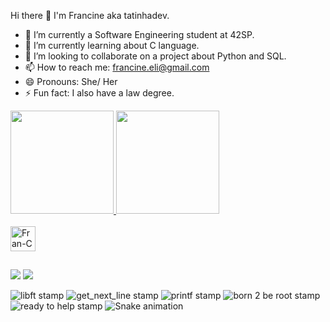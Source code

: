 Hi there 👋 I'm Francine aka tatinhadev.

- 🔭 I’m currently a Software Engineering student at 42SP.
- 🌱 I’m currently learning about C language.
- 👯 I’m looking to collaborate on a project about Python and SQL. 
- 📫 How to reach me: francine.eli@gmail.com
- 😄 Pronouns: She/ Her
- ⚡ Fun fact: I also have a law degree.

<div>
  <a href="https://github.com/francineeli">
  <image height="165em" src=https://github-readme-stats.vercel.app/api?username=francineeli&show_icons=true&theme=midnight-purple&include_all_commits=true&count_private=true"/>
  <image height="165em" src=https://github-readme-stats.vercel.app/api/top-langs/?username=francineeli&theme=midnight-purple&layout=compact&langs_count=10"/>
</div>

<div style="display: inline_block"><br>
  <image align="center" alt="Fran-C" heigh="30" width="40" src="https://github.com/devicons/devicon/blob/master/icons/c/c-original.svg">
</div>

##

<div>
  <a href= "francine.eli@gmail.com"><img src="https://img.shields.io/badge/Gmail-D14836?style=for-the-badge&logo=gmail&logoColor=white" target="_blank"></a>
  <a href="https://www.linkedin.com/in/francine-eli-barbosa" target="_blank"><img src="https://img.shields.io/badge/LinkedIn-0077B5?style=for-the-badge&logo=linkedin&logoColor=white"></a>
</div>

![libft stamp](https://game.42sp.org.br/static/assets/achievements/libftm.png)
![get_next_line stamp](https://game.42sp.org.br/static/assets/achievements/get_next_linem.png)
![printf stamp](https://game.42sp.org.br/static/assets/achievements/ft_printfe.png)
![born 2 be root stamp](https://game.42sp.org.br/static/assets/achievements/born2berootm.png)
![ready to help stamp](https://game.42sp.org.br/static/assets/achievements/volunteere.png)
![Snake animation](https://github.com/francineeli/francineeli/blob/output/github-contribution-grid-snake.svg)


          
          

